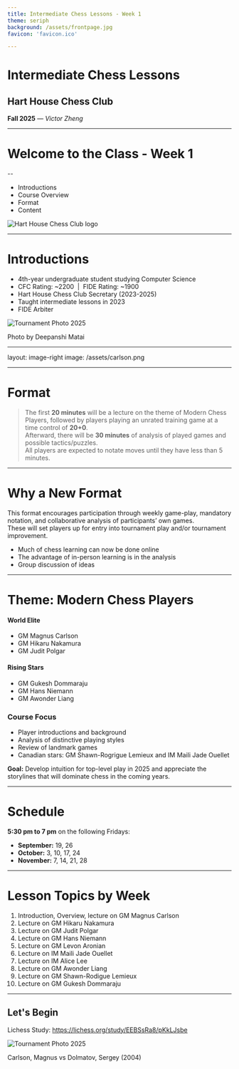```yaml
---
title: Intermediate Chess Lessons - Week 1
theme: seriph
background: /assets/frontpage.jpg
favicon: 'favicon.ico'

---
```


# Intermediate Chess Lessons

## Hart House Chess Club

**Fall 2025** &mdash; *Victor Zheng*

<!--
Introduce myself
-->

---

# Welcome to the Class - Week 1
--
<div class="flex flex-col md:flex-row items-center gap-6">
  <div class="md:w-1/2">
    <ul class="list-none text-base space-y-3">
      <li>Introductions</li>
      <li>Course Overview</li>
      <li>Format</li>
      <li>Content</li>
    </ul>
  </div>
  <div class="md:w-1/2 flex justify-end">
    <div class="w-[300px]">
      <img src="/assets/hh-logo-black.png" alt="Hart House Chess Club logo" class="w-full" />
    </div>
  </div>
</div>

<!--
Introduce myself
-->

---

# Introductions

<div class="flex flex-col md:flex-row items-center gap-6">
    <div class="md:w-1/2">
        <ul class="list-disc pl-5 text-base space-y-2">
            <li>4th-year undergraduate student studying Computer Science</li>
            <li>CFC Rating: ~2200 &nbsp;|&nbsp; FIDE Rating: ~1900</li>
            <li>Hart House Chess Club Secretary (2023-2025)</li>
            <li>Taught intermediate lessons in 2023</li>
            <li>FIDE Arbiter</li>
        </ul>
    </div>
    <div class="md:w-1/2 flex justify-center md:justify-end flex-col items-center">
        <img src="/play-2025.jpg" alt="Tournament Photo 2025" class="rounded-lg shadow-xl w-[200px]" />
        <p class="text-xs text-gray-600 mt-1 italic">Photo by Deepanshi Matai</p>
    </div>
</div>

---
layout: image-right
image: /assets/carlson.png

---

# Format

> The first **20 minutes** will be a lecture on the theme of Modern Chess Players, followed by players playing an unrated training game at a time control of **20+0**.  
> Afterward, there will be **30 minutes** of analysis of played games and possible tactics/puzzles.  
> All players are expected to notate moves until they have less than 5 minutes.

---

# Why a New Format

This format encourages participation through weekly game-play, mandatory notation, and collaborative analysis of participants’ own games.  
These will set players up for entry into tournament play and/or tournament improvement.

- Much of chess learning can now be done online
- The advantage of in-person learning is in the analysis
- Group discussion of ideas

---

# Theme: Modern Chess Players

<div class="grid grid-cols-1 md:grid-cols-2 gap-6">
    <div>
        <h4 class="text-lg font-semibold mb-2">World Elite</h4>
        <ul class="list-disc pl-5 text-base mb-4 space-y-1">
            <li>GM Magnus Carlson</li>
            <li>GM Hikaru Nakamura</li>
            <li>GM Judit Polgar</li>
        </ul>
        <h4 class="text-lg font-semibold mb-2">Rising Stars</h4>
        <ul class="list-disc pl-5 text-base space-y-1">
            <li>GM Gukesh Dommaraju</li>
            <li>GM Hans Niemann</li>
            <li>GM Awonder Liang</li>
        </ul>
    </div>
    <div>
        <h3 class="text-xl font-bold mb-3">Course Focus</h3>
        <ul class="list-disc pl-5 text-base mb-4 space-y-1">
            <li>Player introductions and background</li>
            <li>Analysis of distinctive playing styles</li>
            <li>Review of landmark games</li>
            <li>Canadian stars: GM Shawn-Rogrigue Lemieux and IM Maili Jade Ouellet</li>
        </ul>
        <div class="p-3 bg-blue-100 rounded-lg mt-2">
            <p class="text-base"><strong>Goal:</strong> Develop intuition for top-level play in 2025 and appreciate the storylines that will dominate chess in the coming years.</p>
        </div>
    </div>
</div>

---

# Schedule

**5:30 pm to 7 pm** on the following Fridays:

- **September:** 19, 26
- **October:** 3, 10, 17, 24
- **November:** 7, 14, 21, 28

---

# Lesson Topics by Week

1. Introduction, Overview, lecture on GM Magnus Carlson
2. Lecture on GM Hikaru Nakamura
3. Lecture on GM Judit Polgar
4. Lecture on GM Hans Niemann
5. Lecture on GM Levon Aronian
6. Lecture on IM Maili Jade Ouellet
7. Lecture on IM Alice Lee
8. Lecture on GM Awonder Liang
9. Lecture on GM Shawn-Rodigue Lemieux
10. Lecture on GM Gukesh Dommaraju

---

## Let's Begin

Lichess Study: https://lichess.org/study/EEBSsRa8/pKkLJsbe

<div class="flex items-center justify-center gap-6 mt-5">
    <div class="md:w-1/2 flex justify-center md:justify-end flex-col items-center">
        <img src="/assets/carlson.png" alt="Tournament Photo 2025" class="rounded-lg shadow-xl w-[350px]" />
        <p class="text-xs text-gray-600 mt-1 italic">Carlson, Magnus vs Dolmatov, Sergey (2004)</p>
    </div>
</div>